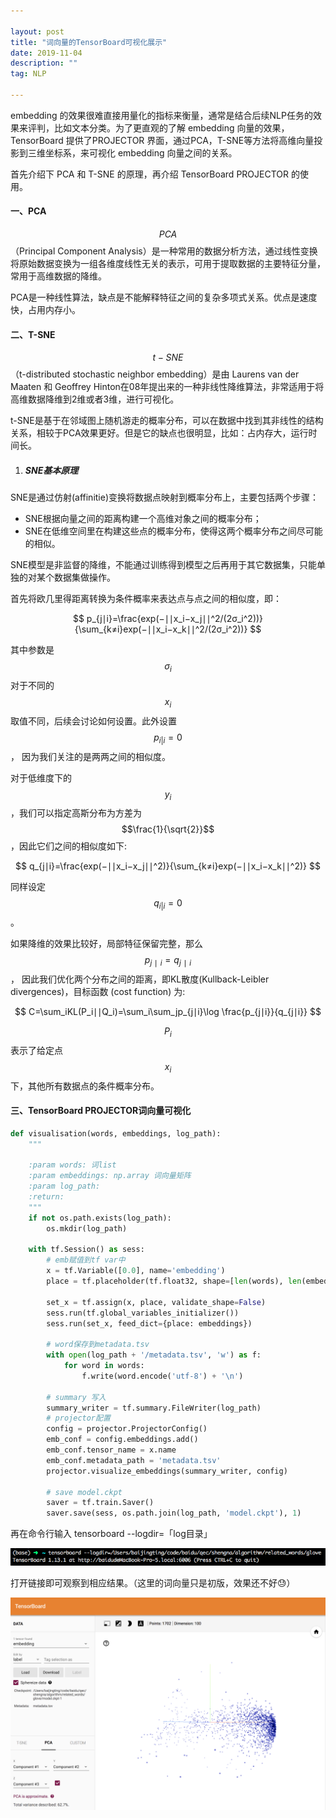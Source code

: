 ```yaml
---

layout: post
title: "词向量的TensorBoard可视化展示"
date: 2019-11-04
description: ""
tag: NLP

---
```


embedding 的效果很难直接用量化的指标来衡量，通常是结合后续NLP任务的效果来评判，比如文本分类。为了更直观的了解 embedding 向量的效果，TensorBoard 提供了PROJECTOR 界面，通过PCA，T-SNE等方法将高维向量投影到三维坐标系，来可视化 embedding 向量之间的关系。

首先介绍下 PCA 和 T-SNE 的原理，再介绍 TensorBoard PROJECTOR 的使用。

#### 一、PCA

$$PCA$$（Principal Component Analysis）是一种常用的数据分析方法，通过线性变换将原始数据变换为一组各维度线性无关的表示，可用于提取数据的主要特征分量，常用于高维数据的降维。

PCA是一种线性算法，缺点是不能解释特征之间的复杂多项式关系。优点是速度快，占用内存小。

#### 二、T-SNE

$$t-SNE$$（t-distributed stochastic neighbor embedding）是由 Laurens van der Maaten 和 Geoffrey Hinton在08年提出来的一种非线性降维算法，非常适用于将高维数据降维到2维或者3维，进行可视化。

t-SNE是基于在邻域图上随机游走的概率分布，可以在数据中找到其非线性的结构关系，相较于PCA效果更好。但是它的缺点也很明显，比如：占内存大，运行时间长。

1. ##### SNE基本原理

SNE是通过仿射(affinitie)变换将数据点映射到概率分布上，主要包括两个步骤：

- SNE根据向量之间的距离构建一个高维对象之间的概率分布；
- SNE在低维空间里在构建这些点的概率分布，使得这两个概率分布之间尽可能的相似。

SNE模型是非监督的降维，不能通过训练得到模型之后再用于其它数据集，只能单独的对某个数据集做操作。

首先将欧几里得距离转换为条件概率来表达点与点之间的相似度，即：


$$
p_{j∣i}=\frac{exp(−∣∣x_i−x_j∣∣^2/(2σ_i^2))}{\sum_{k≠i}exp(−∣∣x_i−x_k∣∣^2/(2σ_i^2))}
$$



其中参数是 $$\sigma_i$$ 对于不同的 $$x_i$$ 取值不同，后续会讨论如何设置。此外设置 $$p_{i|i} = 0$$， 因为我们关注的是两两之间的相似度。

对于低维度下的 $$y_i$$，我们可以指定高斯分布为方差为 $$\frac{1}{\sqrt{2}}$$，因此它们之间的相似度如下:


$$
q_{j∣i}=\frac{exp(−∣∣x_i−x_j∣∣^2)}{\sum_{k≠i}exp(−∣∣x_i−x_k∣∣^2)}
$$


同样设定 $$q_{i|i} = 0$$。

如果降维的效果比较好，局部特征保留完整，那么 $$p_{j∣i} = q_{j∣i}$$， 因此我们优化两个分布之间的距离，即KL散度(Kullback-Leibler divergences)，目标函数 (cost function) 为:


$$
C=\sum_iKL(P_i∣∣Q_i)=\sum_i\sum_jp_{j∣i}\log \frac{p_{j∣i}}{q_{j∣i}}
$$


$$P_i$$ 表示了给定点 $$x_i$$ 下，其他所有数据点的条件概率分布。

#### 三、TensorBoard PROJECTOR词向量可视化

```python
def visualisation(words, embeddings, log_path):
    """
    
    :param words: 词list
    :param embeddings: np.array 词向量矩阵
    :param log_path: 
    :return: 
    """
    if not os.path.exists(log_path):
        os.mkdir(log_path)

    with tf.Session() as sess:
        # emb赋值到tf var中
        x = tf.Variable([0.0], name='embedding')
        place = tf.placeholder(tf.float32, shape=[len(words), len(embeddings[0])])

        set_x = tf.assign(x, place, validate_shape=False)
        sess.run(tf.global_variables_initializer())
        sess.run(set_x, feed_dict={place: embeddings})

        # word保存到metadata.tsv
        with open(log_path + '/metadata.tsv', 'w') as f:
            for word in words:
                f.write(word.encode('utf-8') + '\n')

        # summary 写入
        summary_writer = tf.summary.FileWriter(log_path)
        # projector配置
        config = projector.ProjectorConfig()
        emb_conf = config.embeddings.add()
        emb_conf.tensor_name = x.name
        emb_conf.metadata_path = 'metadata.tsv'
        projector.visualize_embeddings(summary_writer, config)

        # save model.ckpt
        saver = tf.train.Saver()
        saver.save(sess, os.path.join(log_path, 'model.ckpt'), 1)
```

再在命令行输入 tensorboard --logdir=「log目录」

![image-20191112203341178](https://github.com/BaiJingting/baijingting.github.io/blob/master/images/posts/image-20191112203341178.png)

打开链接即可观察到相应结果。（这里的词向量只是初版，效果还不好😓）

<img src="https://github.com/BaiJingting/baijingting.github.io/blob/master/images/posts/image-20191112203513856.png" alt="image-20191112203513856" style="zoom:50%;" />
